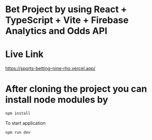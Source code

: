 # Bet Project by using React + TypeScript + Vite + Firebase Analytics and Odds API

# Live Link

https://sports-betting-nine-rho.vercel.app/

# After cloning the project you can install node modules by

```bash
npm install
```

To start application

```bash
npm run dev
```
